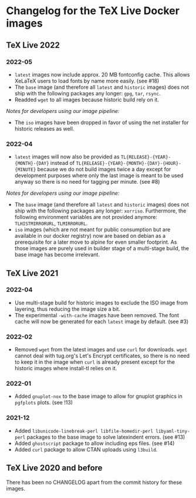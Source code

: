 # Changelog for the TeX Live Docker images

## TeX Live 2022

### 2022-05

* `latest` images now include approx. 20 MB fontconfig cache. This allows
  XeLaTeX users to load fonts by name more easily.
  (see #18)
* The `base` image (and therefore all `latest` and `historic` images) does not
  ship with the following packages any longer: `gpg`, `tar`, `rsync`.
* Readded `wget` to all images because historic build rely on it.

*Notes for developers using our image pipeline:*

* The `iso` images have been dropped in favor of using the net installer for
  historic releases as well.

### 2022-04

* `latest` images will now also be provided as
  `TL{RELEASE}-{YEAR}-{MONTH}-{DAY}` instead of
  `TL{RELEASE}-{YEAR}-{MONTH}-{DAY}-{HOUR}-{MINUTE}` because we do not build
  images twice a day except for development purposes where only the last image
  is meant to be used anyway so there is no need for tagging per minute.
  (see #8)

*Notes for developers using our image pipeline:*

* The `base` image (and therefore all `latest` and `historic` images) does not
  ship with the following packages any longer: `xorriso`.
  Furthermore, the following environment variables are not provided anymore:
  `TLHISTMIRRORURL`, `TLMIRRORURL`.
* `iso` images (which are not meant for public consumption but are available in
  our docker registry) now are based on debian as a prerequisite for a later
  move to alpine for even smaller footprint. As those images are purely used in
  builder stage of a multi-stage build, the base image has become irrelevant.

## TeX Live 2021

### 2022-04

* Use multi-stage build for historic images to exclude the ISO image from
  layering, thus reducing the image size a bit.
* The experimental `-with-cache` images have been removed. The font cache will
  now be generated for each `latest` image by default.
  (see #3)

### 2022-02

* Removed `wget` from the latest images and use `curl` for downloads. `wget`
  cannot deal with tug.org's Let's Encrypt certificates, so there is no need
  to keep it in the image when `curl` is already present except for the
  historic images where install-tl relies on it.

### 2022-01

* Added `gnuplot-nox` to the base image to allow for gnuplot graphics in
  `pgfplots` plots.
  (see !13)

### 2021-12

* Added `libunicode-linebreak-perl libfile-homedir-perl libyaml-tiny-perl`
  packages to the base image to solve latexindent errors.
  (see #13)
* Added `ghostscript` package to allow including eps files.
  (see #14)
* Added `curl` package to allow CTAN uploads using `l3build`.

## TeX Live 2020 and before

There has been no CHANGELOG apart from the commit history for these images.
